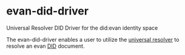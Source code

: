 # evan-did-driver
Universal Resolver DID Driver for the did:evan identity space

The evan-did-driver enables a user to utilize the [universal resolver](https://github.com/evannetwork/universal-resolver/tree/develop-evan-did-uni-resolver) to resolve an evan [DID](https://api-blockchain-core.readthedocs.io/en/latest/profile/did.html) document.

